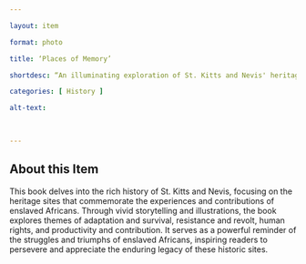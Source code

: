 ```yaml
--- 

layout: item 

format: photo 

title: ‘Places of Memory’

shortdesc: “An illuminating exploration of St. Kitts and Nevis' heritage sites commemorating the experiences of enslaved Africans.” 

categories: [ History ] 

alt-text:  

 

--- 
```


## About this Item 

This book delves into the rich history of St. Kitts and Nevis, focusing on the heritage sites that commemorate the experiences and contributions of enslaved Africans. Through vivid storytelling and illustrations, the book explores themes of adaptation and survival, resistance and revolt, human rights, and productivity and contribution. It serves as a powerful reminder of the struggles and triumphs of enslaved Africans, inspiring readers to persevere and appreciate the enduring legacy of these historic sites.
